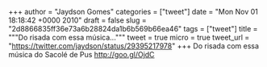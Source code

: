 
+++
author = "Jaydson Gomes"
categories = ["tweet"]
date = "Mon Nov 01 18:18:42 +0000 2010"
draft = false
slug = "2d8866835ff36e73a6b28824da1b6b569b66ea46"
tags = ["tweet"]
title = """Do risada com essa música..."""
tweet = true
micro = true
tweet_url = "https://twitter.com/jaydson/status/29395217978"
+++
Do risada com essa música do Sacolé de Pus http://goo.gl/OjdC
